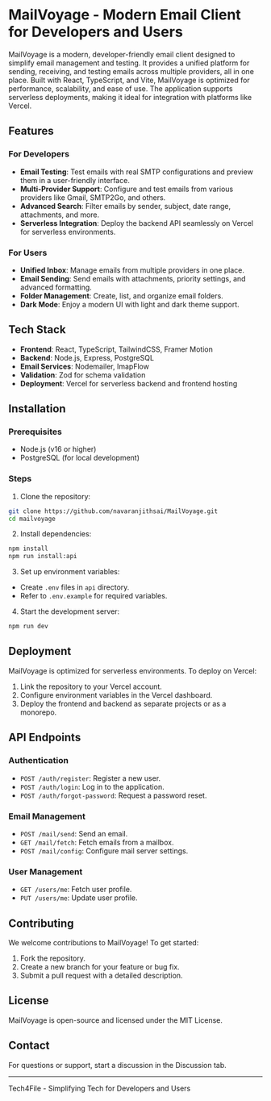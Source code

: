 # MailVoyage - Modern Email Client for Developers and Users

MailVoyage is a modern, developer-friendly email client designed to simplify email management and testing. It provides a unified platform for sending, receiving, and testing emails across multiple providers, all in one place. Built with React, TypeScript, and Vite, MailVoyage is optimized for performance, scalability, and ease of use. The application supports serverless deployments, making it ideal for integration with platforms like Vercel.

## Features

### For Developers
- **Email Testing**: Test emails with real SMTP configurations and preview them in a user-friendly interface.
- **Multi-Provider Support**: Configure and test emails from various providers like Gmail, SMTP2Go, and others.
- **Advanced Search**: Filter emails by sender, subject, date range, attachments, and more.
- **Serverless Integration**: Deploy the backend API seamlessly on Vercel for serverless environments.

### For Users
- **Unified Inbox**: Manage emails from multiple providers in one place.
- **Email Sending**: Send emails with attachments, priority settings, and advanced formatting.
- **Folder Management**: Create, list, and organize email folders.
- **Dark Mode**: Enjoy a modern UI with light and dark theme support.

## Tech Stack
- **Frontend**: React, TypeScript, TailwindCSS, Framer Motion
- **Backend**: Node.js, Express, PostgreSQL
- **Email Services**: Nodemailer, ImapFlow
- **Validation**: Zod for schema validation
- **Deployment**: Vercel for serverless backend and frontend hosting

## Installation

### Prerequisites
- Node.js (v16 or higher)
- PostgreSQL (for local development)

### Steps
1. Clone the repository:
  ```bash
  git clone https://github.com/navaranjithsai/MailVoyage.git
  cd mailvoyage
  ```

2. Install dependencies:
  ```bash
  npm install
  npm run install:api
  ```

3. Set up environment variables:
  - Create `.env` files in `api` directory.
  - Refer to `.env.example` for required variables.

4. Start the development server:
  ```bash
  npm run dev
  ```

## Deployment
MailVoyage is optimized for serverless environments. To deploy on Vercel:
1. Link the repository to your Vercel account.
2. Configure environment variables in the Vercel dashboard.
3. Deploy the frontend and backend as separate projects or as a monorepo.

## API Endpoints
### Authentication
- `POST /auth/register`: Register a new user.
- `POST /auth/login`: Log in to the application.
- `POST /auth/forgot-password`: Request a password reset.

### Email Management
- `POST /mail/send`: Send an email.
- `GET /mail/fetch`: Fetch emails from a mailbox.
- `POST /mail/config`: Configure mail server settings.

### User Management
- `GET /users/me`: Fetch user profile.
- `PUT /users/me`: Update user profile.

## Contributing
We welcome contributions to MailVoyage! To get started:
1. Fork the repository.
2. Create a new branch for your feature or bug fix.
3. Submit a pull request with a detailed description.

## License
MailVoyage is open-source and licensed under the MIT License.

## Contact
For questions or support, start a discussion in the Discussion tab.

---
Tech4File - Simplifying Tech for Developers and Users
